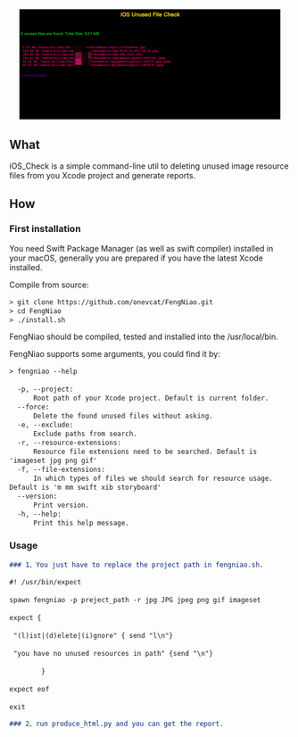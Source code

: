 <p align="center">
<img src="https://github.com/xinzhen2015/iOS_Check/blob/master/iOS_Package_check/WechatIMG18.png" alt="iOS_Check" title="iOS_Check" width="468"/>
</p>

## What

iOS_Check is a simple command-line util to deleting unused image resource files from you Xcode project and generate reports.

## How

### First installation

You need Swift Package Manager (as well as swift compiler) installed in your macOS, generally you are prepared if you have the latest Xcode installed.

Compile from source:

```shell
> git clone https://github.com/onevcat/FengNiao.git
> cd FengNiao
> ./install.sh
```
FengNiao should be compiled, tested and installed into the /usr/local/bin.

FengNiao supports some arguments, you could find it by:

```shell
> fengniao --help

  -p, --project:
      Root path of your Xcode project. Default is current folder.
  --force:
      Delete the found unused files without asking.
  -e, --exclude:
      Exclude paths from search.
  -r, --resource-extensions:
      Resource file extensions need to be searched. Default is 'imageset jpg png gif'
  -f, --file-extensions:
      In which types of files we should search for resource usage. Default is 'm mm swift xib storyboard'
  --version:
      Print version.
  -h, --help:
      Print this help message.
```

### Usage

```markdown
### 1、You just have to replace the project path in fengniao.sh.
```
```shell
#! /usr/bin/expect

spawn fengniao -p preject_path -r jpg JPG jpeg png gif imageset

expect {

 "(l)ist|(d)elete|(i)gnore" { send "l\n"}

 "you have no unused resources in path" {send "\n"}

        }

expect eof

exit
```

```markdown
### 2、run produce_html.py and you can get the report.
```
